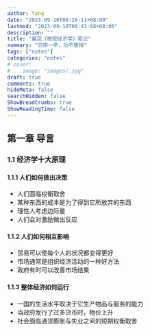 ```yaml
---
author: Yang
date: "2023-09-10T00:20:11+08:00"
lastmod: "2023-09-10T00:43:08+08:00"
description: ""
title: "曼昆《微观经济学》笔记"
summary: "日拱一卒，功不唐捐"
tags: ["notes"]
categories: "notes"
# cover: 
#    image: "images/.jpg"
draft: true
comments: true
hideMeta: false
searchHidden: false
ShowBreadCrumbs: true
ShowReadingTime: false
---
```


## 第一章 导言

### 1.1 经济学十大原理

#### 1.1.1 人们如何做出决策

- 人们面临权衡取舍
- 某种东西的成本是为了得到它所放弃的东西
- 理性人考虑边际量
- 人们会对激励做出反应

#### 1.1.2 人们如何相互影响

- 贸易可以使每个人的状况都变得更好
- 市场通常是组织经济活动的一种好方法
- 政府有时可以改善市场结果

#### 1.1.3 整体经济如何运行

- 一国的生活水平取决于它生产物品与服务的能力
- 当政府发行了过多货币时，物价上升
- 社会面临通货膨胀与失业之间的短期权衡取舍
